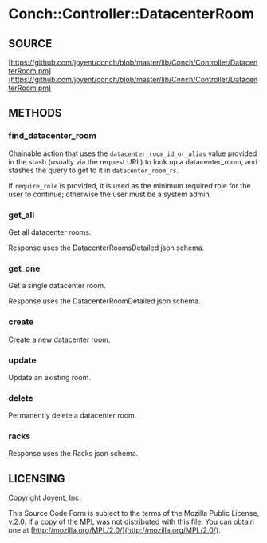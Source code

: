 # Conch::Controller::DatacenterRoom

## SOURCE

[https://github.com/joyent/conch/blob/master/lib/Conch/Controller/DatacenterRoom.pm](https://github.com/joyent/conch/blob/master/lib/Conch/Controller/DatacenterRoom.pm)

## METHODS

### find\_datacenter\_room

Chainable action that uses the `datacenter_room_id_or_alias` value provided in the stash
(usually via the request URL) to look up a datacenter\_room, and stashes the query to get to it
in `datacenter_room_rs`.

If `require_role` is provided, it is used as the minimum required role for the user to
continue; otherwise the user must be a system admin.

### get\_all

Get all datacenter rooms.

Response uses the DatacenterRoomsDetailed json schema.

### get\_one

Get a single datacenter room.

Response uses the DatacenterRoomDetailed json schema.

### create

Create a new datacenter room.

### update

Update an existing room.

### delete

Permanently delete a datacenter room.

### racks

Response uses the Racks json schema.

## LICENSING

Copyright Joyent, Inc.

This Source Code Form is subject to the terms of the Mozilla Public License,
v.2.0. If a copy of the MPL was not distributed with this file, You can obtain
one at [http://mozilla.org/MPL/2.0/](http://mozilla.org/MPL/2.0/).
